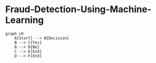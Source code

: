 # Fraud-Detection-Using-Machine-Learning

```mermaid
graph LR
    A[Start] --> B{Decision}
    B --> C{Yes}
    B --> D{No}
    C --> E[End]
    D --> F[End]
